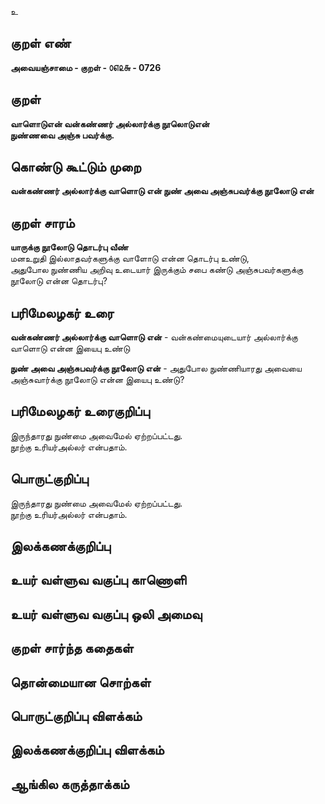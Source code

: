 உ

## குறள் எண் 

**அவையஞ்சாமை - குறள் - ௦௭௨௬ - 0726**  

## குறள் 

**வாளொடுஎன் வன்கண்ணர் அல்லார்க்கு நூலொடுஎன்  
நுண்ணவை அஞ்சு பவர்க்கு.**  

## கொண்டு கூட்டும் முறை

**வன்கண்ணர் அல்லார்க்கு வாளொடு என் நுண் அவை அஞ்சுபவர்க்கு நூலோடு என்**

## குறள் சாரம் 

**யாருக்கு நூலோடு தொடர்பு வீண்**  
மனஉறுதி இல்லாதவர்களுக்கு வாளோடு என்ன தொடர்பு உண்டு,  
அதுபோல நுண்ணிய அறிவு உடையார் இருக்கும் சபை கண்டு அஞ்சுபவர்களுக்கு நூலோடு என்ன தொடர்பு?  

## பரிமேலழகர் உரை

**வன்கண்ணர் அல்லார்க்கு வாளொடு என்** - வன்கண்மையுடையார் அல்லார்க்கு வாளொடு என்ன இயைபு உண்டு  

**நுண் அவை அஞ்சுபவர்க்கு நூலோடு என்** - அதுபோல நுண்ணியாரது அவையை அஞ்சுவார்க்கு நூலோடு என்ன இயைபு உண்டு?  

## பரிமேலழகர் உரைகுறிப்பு   

இருந்தாரது நுண்மை அவைமேல் ஏற்றப்பட்டது.  
நூற்கு உரியர்அல்லர் என்பதாம்.   

## பொருட்குறிப்பு 

இருந்தாரது நுண்மை அவைமேல் ஏற்றப்பட்டது.  
நூற்கு உரியர்அல்லர் என்பதாம்.   

## இலக்கணக்குறிப்பு  


## உயர் வள்ளுவ வகுப்பு காணொளி


## உயர் வள்ளுவ வகுப்பு ஒலி அமைவு 

 
## குறள் சார்ந்த கதைகள் 


## தொன்மையான சொற்கள்


## பொருட்குறிப்பு விளக்கம்


## இலக்கணக்குறிப்பு விளக்கம்


## ஆங்கில கருத்தாக்கம் 


